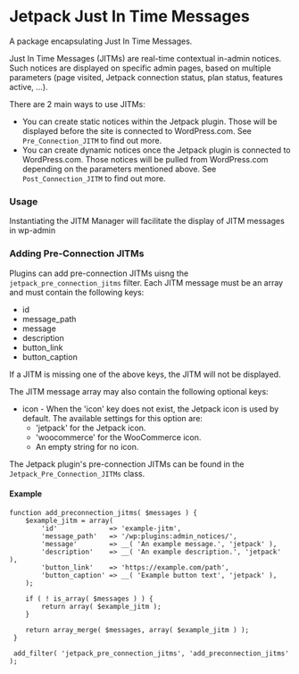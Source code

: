 # Jetpack Just In Time Messages

A package encapsulating Just In Time Messages.

Just In Time Messages (JITMs) are real-time contextual in-admin notices. Such notices are displayed on specific admin pages, based on multiple parameters (page visited, Jetpack connection status, plan status, features active, ...).

There are 2 main ways to use JITMs:

- You can create static notices within the Jetpack plugin. Those will be displayed before the site is connected to WordPress.com. See `Pre_Connection_JITM` to find out more.
- You can create dynamic notices once the Jetpack plugin is connected to WordPress.com. Those notices will be pulled from WordPress.com depending on the parameters mentioned above. See `Post_Connection_JITM` to find out more.

### Usage

Instantiating the JITM Manager will facilitate the display of JITM messages in wp-admin

### Adding Pre-Connection JITMs

Plugins can add pre-connection JITMs uisng the `jetpack_pre_connection_jitms` filter. Each JITM message must be an array and must contain the following keys:
 * id
 * message_path
 * message
 * description
 * button_link
 * button_caption

 If a JITM is missing one of the above keys, the JITM will not be displayed.

The JITM message array may also contain the following optional keys:
 * icon - When the 'icon' key does not exist, the Jetpack icon is used by default. The available settings for this option are:
	 * 'jetpack' for the Jetpack icon.
	 * 'woocommerce' for the WooCommerce icon.
	 * An empty string for no icon.

 The Jetpack plugin's pre-connection JITMs can be found in the `Jetpack_Pre_Connection_JITMs` class.

 #### Example


    function add_preconnection_jitms( $messages ) {
	    $example_jitm = array(
			'id'             => 'example-jitm',
			'message_path'   => '/wp:plugins:admin_notices/',
			'message'        => __( 'An example message.', 'jetpack' ),
			'description'    => __( 'An example description.', 'jetpack' ),
			'button_link'    => 'https://example.com/path',
			'button_caption' => __( 'Example button text', 'jetpack' ),
	    );

	    if ( ! is_array( $messages ) ) {
			return array( $example_jitm );
	    }

	    return array_merge( $messages, array( $example_jitm ) );
     }

     add_filter( 'jetpack_pre_connection_jitms', 'add_preconnection_jitms' );


